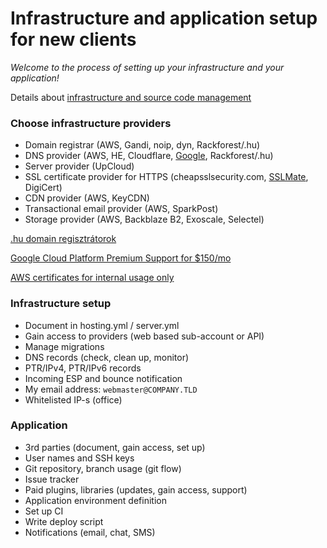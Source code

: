 # Infrastructure and application setup for new clients

*Welcome to the process of setting up your infrastructure and your application!*

Details about [infrastructure and source code management](/master/CV.md)

### Choose infrastructure providers

- Domain registrar (AWS, Gandi, noip, dyn, Rackforest/.hu)
- DNS provider (AWS, HE, Cloudflare, [Google](https://cloud.google.com/dns/pricing), Rackforest/.hu)
- Server provider (UpCloud)
- SSL certificate provider for HTTPS (cheapsslsecurity.com, [SSLMate](https://sslmate.com/), DigiCert)
- CDN provider (AWS, KeyCDN)
- Transactional email provider (AWS, SparkPost)
- Storage provider (AWS, Backblaze B2, Exoscale, Selectel)

[.hu domain regisztrátorok](http://www.domain.hu/domain/)

[Google Cloud Platform Premium Support for $150/mo](https://cloud.google.com/support/?options=premium-support#options)

[AWS certificates for internal usage only](https://aws.amazon.com/certificate-manager/faqs/#services_used)

### Infrastructure setup

- Document in hosting.yml / server.yml
- Gain access to providers (web based sub-account or API)
- Manage migrations
- DNS records (check, clean up, monitor)
- PTR/IPv4, PTR/IPv6 records
- Incoming ESP and bounce notification
- My email address: `webmaster@COMPANY.TLD`
- Whitelisted IP-s (office)

### Application

- 3rd parties (document, gain access, set up)
- User names and SSH keys
- Git repository, branch usage (git flow)
- Issue tracker
- Paid plugins, libraries (updates, gain access, support)
- Application environment definition
- Set up CI
- Write deploy script
- Notifications (email, chat, SMS)
